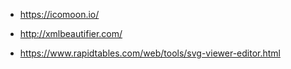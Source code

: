 - https://icomoon.io/

- http://xmlbeautifier.com/

- https://www.rapidtables.com/web/tools/svg-viewer-editor.html
